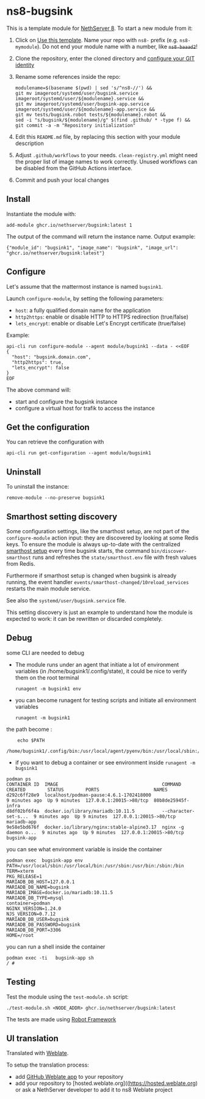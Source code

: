 # ns8-bugsink

This is a template module for [NethServer 8](https://github.com/NethServer/ns8-core).
To start a new module from it:

1. Click on [Use this template](https://github.com/NethServer/ns8-bugsink/generate).
   Name your repo with `ns8-` prefix (e.g. `ns8-mymodule`). 
   Do not end your module name with a number, like ~~`ns8-baaad2`~~!

1. Clone the repository, enter the cloned directory and
   [configure your GIT identity](https://git-scm.com/book/en/v2/Getting-Started-First-Time-Git-Setup#_your_identity)

1. Rename some references inside the repo:
   ```
   modulename=$(basename $(pwd) | sed 's/^ns8-//') &&
   git mv imageroot/systemd/user/bugsink.service imageroot/systemd/user/${modulename}.service &&
   git mv imageroot/systemd/user/bugsink-app.service imageroot/systemd/user/${modulename}-app.service && 
   git mv tests/bugsink.robot tests/${modulename}.robot &&
   sed -i "s/bugsink/${modulename}/g" $(find .github/ * -type f) &&
   git commit -a -m "Repository initialization"
   ```

1. Edit this `README.md` file, by replacing this section with your module
   description

1. Adjust `.github/workflows` to your needs. `clean-registry.yml` might
   need the proper list of image names to work correctly. Unused workflows
   can be disabled from the GitHub Actions interface.

1. Commit and push your local changes

## Install

Instantiate the module with:

    add-module ghcr.io/nethserver/bugsink:latest 1

The output of the command will return the instance name.
Output example:

    {"module_id": "bugsink1", "image_name": "bugsink", "image_url": "ghcr.io/nethserver/bugsink:latest"}

## Configure

Let's assume that the mattermost instance is named `bugsink1`.

Launch `configure-module`, by setting the following parameters:
- `host`: a fully qualified domain name for the application
- `http2https`: enable or disable HTTP to HTTPS redirection (true/false)
- `lets_encrypt`: enable or disable Let's Encrypt certificate (true/false)


Example:

```
api-cli run configure-module --agent module/bugsink1 --data - <<EOF
{
  "host": "bugsink.domain.com",
  "http2https": true,
  "lets_encrypt": false
}
EOF
```

The above command will:
- start and configure the bugsink instance
- configure a virtual host for trafik to access the instance

## Get the configuration
You can retrieve the configuration with

```
api-cli run get-configuration --agent module/bugsink1
```

## Uninstall

To uninstall the instance:

    remove-module --no-preserve bugsink1

## Smarthost setting discovery

Some configuration settings, like the smarthost setup, are not part of the
`configure-module` action input: they are discovered by looking at some
Redis keys.  To ensure the module is always up-to-date with the
centralized [smarthost
setup](https://nethserver.github.io/ns8-core/core/smarthost/) every time
bugsink starts, the command `bin/discover-smarthost` runs and refreshes
the `state/smarthost.env` file with fresh values from Redis.

Furthermore if smarthost setup is changed when bugsink is already
running, the event handler `events/smarthost-changed/10reload_services`
restarts the main module service.

See also the `systemd/user/bugsink.service` file.

This setting discovery is just an example to understand how the module is
expected to work: it can be rewritten or discarded completely.

## Debug

some CLI are needed to debug

- The module runs under an agent that initiate a lot of environment variables (in /home/bugsink1/.config/state), it could be nice to verify them
on the root terminal

    `runagent -m bugsink1 env`

- you can become runagent for testing scripts and initiate all environment variables
  
    `runagent -m bugsink1`

 the path become : 
```
    echo $PATH
    /home/bugsink1/.config/bin:/usr/local/agent/pyenv/bin:/usr/local/sbin:/usr/local/bin:/usr/sbin:/usr/bin:/usr/
```

- if you want to debug a container or see environment inside
 `runagent -m bugsink1`
 ```
podman ps
CONTAINER ID  IMAGE                                      COMMAND               CREATED        STATUS        PORTS                    NAMES
d292c6ff28e9  localhost/podman-pause:4.6.1-1702418000                          9 minutes ago  Up 9 minutes  127.0.0.1:20015->80/tcp  80b8de25945f-infra
d8df02bf6f4a  docker.io/library/mariadb:10.11.5          --character-set-s...  9 minutes ago  Up 9 minutes  127.0.0.1:20015->80/tcp  mariadb-app
9e58e5bd676f  docker.io/library/nginx:stable-alpine3.17  nginx -g daemon o...  9 minutes ago  Up 9 minutes  127.0.0.1:20015->80/tcp  bugsink-app
```

you can see what environment variable is inside the container
```
podman exec  bugsink-app env
PATH=/usr/local/sbin:/usr/local/bin:/usr/sbin:/usr/bin:/sbin:/bin
TERM=xterm
PKG_RELEASE=1
MARIADB_DB_HOST=127.0.0.1
MARIADB_DB_NAME=bugsink
MARIADB_IMAGE=docker.io/mariadb:10.11.5
MARIADB_DB_TYPE=mysql
container=podman
NGINX_VERSION=1.24.0
NJS_VERSION=0.7.12
MARIADB_DB_USER=bugsink
MARIADB_DB_PASSWORD=bugsink
MARIADB_DB_PORT=3306
HOME=/root
```

you can run a shell inside the container

```
podman exec -ti   bugsink-app sh
/ # 
```
## Testing

Test the module using the `test-module.sh` script:


    ./test-module.sh <NODE_ADDR> ghcr.io/nethserver/bugsink:latest

The tests are made using [Robot Framework](https://robotframework.org/)

## UI translation

Translated with [Weblate](https://hosted.weblate.org/projects/ns8/).

To setup the translation process:

- add [GitHub Weblate app](https://docs.weblate.org/en/latest/admin/continuous.html#github-setup) to your repository
- add your repository to [hosted.weblate.org]((https://hosted.weblate.org) or ask a NethServer developer to add it to ns8 Weblate project
